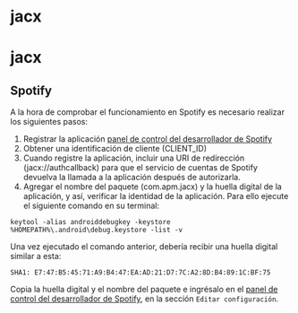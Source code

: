 # jacx

# jacx

## Spotify
A la hora de comprobar el funcionamiento en Spotify es necesario realizar los siguientes pasos:

1. Registrar la aplicación  [panel de control del desarrollador de Spotify](https://developer.spotify.com/dashboard)
2. Obtener una identificación de cliente (CLIENT_ID)
3. Cuando registre la aplicación, incluir una URI de redirección (jacx://authcallback) para que el servicio de cuentas de Spotify devuelva la llamada a la aplicación después de autorizarla.
4. Agregar el nombre del paquete (com.apm.jacx) y la huella digital de la aplicación, y así, verificar la identidad de la aplicación. Para ello ejecute el siguiente comando en su terminal:

```
keytool -alias androiddebugkey -keystore %HOMEPATH%\.android\debug.keystore -list -v
```

Una vez ejecutado el comando anterior, debería recibir una huella digital similar a esta:

`SHA1: E7:47:B5:45:71:A9:B4:47:EA:AD:21:D7:7C:A2:8D:B4:89:1C:BF:75`

Copia la huella digital y el nombre del paquete e ingrésalo en el [panel de control del desarrollador de Spotify](https://developer.spotify.com/dashboard), en la sección `Editar configuración`.
